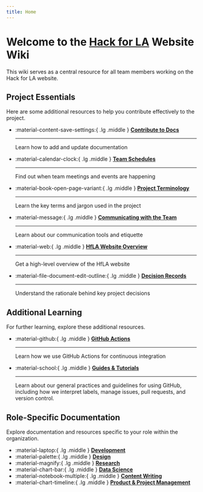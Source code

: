 ```yaml
---
title: Home
---
```


# Welcome to the [Hack for LA](https://www.hackforla.org) Website Wiki

This wiki serves as a central resource for all team members working on the Hack for LA website.

## Project Essentials

Here are some additional resources to help you contribute effectively to the project.

<div class="grid cards" markdown>

- :material-content-save-settings:{ .lg .middle } __[Contribute to Docs](contribute-to-docs.md)__

    ---

    Learn how to add and update documentation

- :material-calendar-clock:{ .lg .middle } __[Team Schedules](meetings-and-agendas.md)__

    ---

    Find out when team meetings and events are happening

- :material-book-open-page-variant:{ .lg .middle } __[Project Terminology](project-terminology.md)__

    ---

    Learn the key terms and jargon used in the project

- :material-message:{ .lg .middle } __[Communicating with the Team](how-to-communicate-with-the-team.md)__

    ---

    Learn about our communication tools and etiquette

- :material-web:{ .lg .middle } __[HfLA Website Overview](pending-audit/pages/index.md)__

    ---

    Get a high-level overview of the HfLA website

- :material-file-document-edit-outline:{ .lg .middle } __[Decision Records](decision-records/index.md)__

    ---

    Understand the rationale behind key project decisions

</div>

## Additional Learning

For further learning, explore these additional resources.

<div class="grid cards" markdown>

- :material-github:{ .lg .middle } __[GitHub Actions](roles/dev/github-actions/index.md)__

    ---

    Learn how we use GitHub Actions for continuous integration

- :material-school:{ .lg .middle } __[Guides & Tutorials](how-to/)__

    ---
    Learn about our general practices and guidelines for using GitHub, including how we interpret labels, manage issues, pull requests, and version control.

</div>

## Role-Specific Documentation

Explore documentation and resources specific to your role within the organization.

<div class="grid cards" markdown>

- :material-laptop:{ .lg .middle } __[Development](roles/dev/)__
- :material-palette:{ .lg .middle } __[Design](roles/design/)__
- :material-magnify:{ .lg .middle } __[Research](roles/research/)__
- :material-chart-bar:{ .lg .middle } __[Data Science](roles/data/)__
- :material-notebook-multiple:{ .lg .middle } __[Content Writing](roles/content/)__
- :material-chart-timeline:{ .lg .middle } __[Product & Project Management](roles/product/)__

</div>
